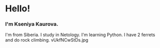 # Hello!
### I'm Kseniya Kaurova. 
I'm from Siberia. I study in Netology. I'm learning Python. I have 2 ferrets and do rock climbing. 
vUkfNCwStDs.jpg